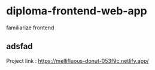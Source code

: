 # diploma-frontend-web-app
familiarize frontend
## adsfad
Project link : https://mellifluous-donut-053f9c.netlify.app/
